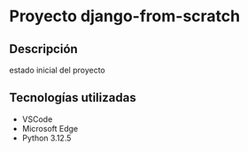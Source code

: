 # Proyecto django-from-scratch

## Descripción

estado inicial del proyecto

## Tecnologías utilizadas
- VSCode
- Microsoft Edge
- Python 3.12.5